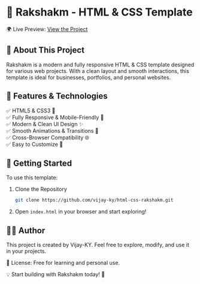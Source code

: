 # 🎨 Rakshakm - HTML & CSS Template  

🌍 Live Preview: [View the Project](https://vijay-ky.github.io/html-css-rakshakm/)  

## 📌 About This Project  
Rakshakm is a modern and fully responsive HTML & CSS template designed for various web projects. With a clean layout and smooth interactions, this template is ideal for businesses, portfolios, and personal websites.  

## 🎨 Features & Technologies  
✅ HTML5 & CSS3 🎨  
✅ Fully Responsive & Mobile-Friendly 📱  
✅ Modern & Clean UI Design ✨  
✅ Smooth Animations & Transitions 🔄  
✅ Cross-Browser Compatibility 🌐  
✅ Easy to Customize 🔧  

## 🚀 Getting Started  
To use this template:  
1. Clone the Repository  
   ```sh
   git clone https://github.com/vijay-ky/html-css-rakshakm.git
   ```
2. Open `index.html` in your browser and start exploring!  

## 👨‍💻 Author  
This project is created by Vijay-KY. Feel free to explore, modify, and use it in your projects.  

📜 License: Free for learning and personal use.  

💡 Start building with Rakshakm today! 🚀  
